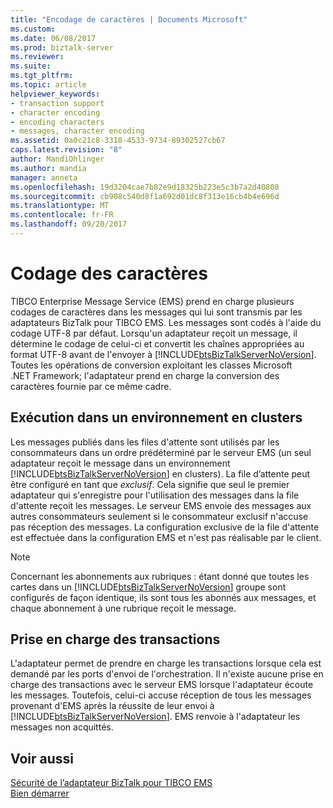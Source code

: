```yaml
---
title: "Encodage de caractères | Documents Microsoft"
ms.custom: 
ms.date: 06/08/2017
ms.prod: biztalk-server
ms.reviewer: 
ms.suite: 
ms.tgt_pltfrm: 
ms.topic: article
helpviewer_keywords:
- transaction support
- character encoding
- encoding characters
- messages, character encoding
ms.assetid: 0a0c21c8-3318-4533-9734-89302527cb67
caps.latest.revision: "8"
author: MandiOhlinger
ms.author: mandia
manager: anneta
ms.openlocfilehash: 19d3204cae7b82e9d18325b223e5c3b7a2d40808
ms.sourcegitcommit: cb908c540d8f1a692d01dc8f313e16cb4b4e696d
ms.translationtype: MT
ms.contentlocale: fr-FR
ms.lasthandoff: 09/20/2017
---
```

# <a name="character-encoding"></a>Codage des caractères
TIBCO Enterprise Message Service (EMS) prend en charge plusieurs codages de caractères dans les messages qui lui sont transmis par les adaptateurs BizTalk pour TIBCO EMS. Les messages sont codés à l'aide du codage UTF-8 par défaut. Lorsqu'un adaptateur reçoit un message, il détermine le codage de celui-ci et convertit les chaînes appropriées au format UTF-8 avant de l'envoyer à [!INCLUDE[btsBizTalkServerNoVersion](../includes/btsbiztalkservernoversion-md.md)]. Toutes les opérations de conversion exploitant les classes Microsoft .NET Framework; l'adaptateur prend en charge la conversion des caractères fournie par ce même cadre.  
  
## <a name="running-in-a-clustered-environment"></a>Exécution dans un environnement en clusters  
 Les messages publiés dans les files d'attente sont utilisés par les consommateurs dans un ordre prédéterminé par le serveur EMS (un seul adaptateur reçoit le message dans un environnement [!INCLUDE[btsBizTalkServerNoVersion](../includes/btsbiztalkservernoversion-md.md)] en clusters). La file d’attente peut être configuré en tant que *exclusif*. Cela signifie que seul le premier adaptateur qui s'enregistre pour l'utilisation des messages dans la file d'attente reçoit les messages. Le serveur EMS envoie des messages aux autres consommateurs seulement si le consommateur exclusif n'accuse pas réception des messages. La configuration exclusive de la file d'attente est effectuée dans la configuration EMS et n'est pas réalisable par le client.  
  
> [!NOTE]
>  Concernant les abonnements aux rubriques : étant donné que toutes les cartes dans un [!INCLUDE[btsBizTalkServerNoVersion](../includes/btsbiztalkservernoversion-md.md)] groupe sont configurés de façon identique, ils sont tous les abonnés aux messages, et chaque abonnement à une rubrique reçoit le message.  
  
## <a name="transaction-support"></a>Prise en charge des transactions  
 L'adaptateur permet de prendre en charge les transactions lorsque cela est demandé par les ports d'envoi de l'orchestration. Il n'existe aucune prise en charge des transactions avec le serveur EMS lorsque l'adaptateur écoute les messages. Toutefois, celui-ci accuse réception de tous les messages provenant d'EMS après la réussite de leur envoi à [!INCLUDE[btsBizTalkServerNoVersion](../includes/btsbiztalkservernoversion-md.md)]. EMS renvoie à l'adaptateur les messages non acquittés.  
  
## <a name="see-also"></a>Voir aussi  
 [Sécurité de l’adaptateur BizTalk pour TIBCO EMS](../core/security-in-biztalk-adapter-for-tibco-ems.md)   
 [Bien démarrer](../core/getting-started-with-biztalk-adapter-for-tibco-enterprise-message-service.md)
